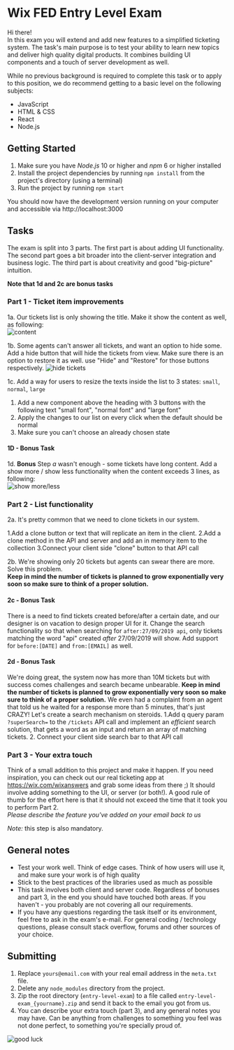 # Wix FED Entry Level Exam

Hi there!  
In this exam you will extend and add new features to a simplified ticketing system.
The task's main purpose is to test your ability to learn new topics and deliver high quality digital products. It combines building UI components and a touch of server development as well.

While no previous background is required to complete this task or to apply to this position, we do recommend getting to a basic level on the following subjects:
- JavaScript
- HTML & CSS
- React
- Node.js

## Getting Started
1. Make sure you have *Node.js* 10 or higher and *npm* 6 or higher installed
2. Install the project dependencies by running `npm install` from the project's directory (using a terminal)
3. Run the project by running `npm start`

You should now have the development version running on your computer and accessible via http://localhost:3000

## Tasks

The exam is split into 3 parts. The first part is about adding UI functionality. The second part goes a bit broader into the client-server integration and business logic.
The third part is about creativity and good "big-picture" intuition. 

**Note that 1d and 2c are bonus tasks**

### Part 1 - Ticket item improvements

1a. Our tickets list is only showing the title. Make it show the content as well, as following:  
![content](https://d2x3xhvgiqkx42.cloudfront.net/3d412e82-d97e-487e-b1a3-41a6bd24a05b/b9bd9ddb-c0bf-4b55-888e-747f0d6524c8/2019/09/27/6fec98b0-c9cd-4583-ac9f-eaf8983c4061/6043b7ba-e795-4807-8aca-9f693c0450eb.png)  

1b.
Some agents can't answer all tickets, and want an option to hide some.
Add a hide button that will hide the tickets from view. Make sure there is an option to restore it as well.
use "Hide" and "Restore" for those buttons respectively.
![hide tickets](https://d2x3xhvgiqkx42.cloudfront.net/3d412e82-d97e-487e-b1a3-41a6bd24a05b/b9bd9ddb-c0bf-4b55-888e-747f0d6524c8/2019/09/27/233c0170-fd67-4fb5-92c1-54de14d71350/b653f595-a0b7-4233-9259-a8b3d8d1d271.gif)


1c.
 Add a way for users to resize the texts inside the list to 3 states:
`small`, `normal`, `large`

1. Add a new component above the heading with 3 buttons with the following text "small font", "normal font" and "large font"
2. Apply the changes to our list on every click when the default should be normal
3. Make sure you can't choose an already chosen state


#### 1D - Bonus Task
1d. **Bonus** Step *a* wasn't enough - some tickets have long content. Add a show more / show less functionality when the content exceeds 3 lines, as following:  
![show more/less](https://d2x3xhvgiqkx42.cloudfront.net/3d412e82-d97e-487e-b1a3-41a6bd24a05b/b9bd9ddb-c0bf-4b55-888e-747f0d6524c8/2019/09/27/fd41c164-d566-471e-9723-e785b313845a/738cbaa0-93e8-4f02-861d-6fab92c608bd.gif)  
 

### Part 2 - List functionality

2a. 
 It's pretty common that we need to clone tickets in our system.

1.Add a clone button or text that will replicate an item in the client.
2.Add a clone method in the API and server and add an in memory item to the collection
3.Connect your client side "clone" button to that API call


2b. We're showing only 20 tickets but agents can swear there are more. Solve this problem.  
**Keep in mind the number of tickets is planned to grow exponentially very soon so make sure to think of a proper solution.**

#### 2c - Bonus Task
There is a need to find tickets created before/after a certain date, and our designer is on vacation to design proper UI for it. Change the search functionality so that when searching for `after:27/09/2019 api`, only tickets matching the word "api" created *after* 27/09/2019 will show. Add support for `before:[DATE]` and `from:[EMAIL]` as well.  

#### 2d - Bonus Task
We're doing great, the system now has more than 10M tickets but with success comes challenges and search became unbearable.
**Keep in mind the number of tickets is planned to grow exponentially very soon so make sure to think of a proper solution.**	We even had a complaint from an agent that told us he waited for a response more than 5 minutes, that's just CRAZY!
Let's create a search mechanism on steroids.
1.Add q query param `?superSearch=` to the `/tickets` API call and implement an *efficient* search solution, that gets a word as an input and return an array of matching tickets.
2. Connect your client side search bar to that API call

### Part 3 - Your extra touch
Think of a small addition to this project and make it happen. If you need inspiration, you can check out our real ticketing app at https://wix.com/wixanswers and grab some ideas from there ;)
It should involve adding something to the UI, or server (or both!).
A good rule of thumb for the effort here is that it should not exceed the time that it took you to perform Part 2.  
*Please describe the feature you've added on your email back to us*

*Note:* this step is also mandatory.

## General notes
- Test your work well. Think of edge cases. Think of how users will use it, and make sure your work is of high quality
- Stick to the best practices of the libraries used as much as possible
- This task involves both client and server code. Regardless of bonuses and part 3, in the end you should have touched both areas. If you haven't - you probably are not covering all our requirements.
- If you have any questions regarding the task itself or its environment, feel free to ask in the exam's e-mail. For general coding / technology questions, please consult stack overflow, forums and other sources of your choice.


## Submitting

1. Replace `yours@email.com` with your real email address in the `meta.txt` file.
2. Delete any `node_modules` directory from the project.
3. Zip the root directory (`entry-level-exam`) to a file called `entry-level-exam_{yourname}.zip` and send it back to the email you got from us. 
4. You can describe your extra touch (part 3), and any general notes you may have.
   Can be anything from challenges to something you feel was not done perfect,
   to something you're specially proud of.

![good luck](https://media.giphy.com/media/12XDYvMJNcmLgQ/giphy.gif)
